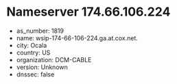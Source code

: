 # Nameserver 174.66.106.224

* as_number: 1819
* name: wsip-174-66-106-224.ga.at.cox.net.
* city: Ocala
* country: US
* organization: DCM-CABLE
* version: Unknown
* dnssec: false
